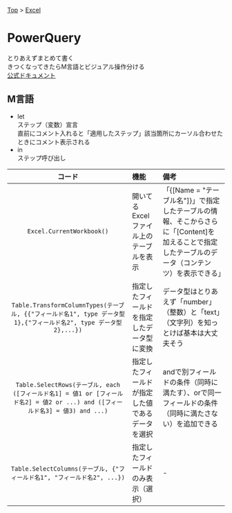 [Top](../README.md) > [Excel](../Excel.md)

# PowerQuery
とりあえずまとめて書く<br>
きつくなってきたらM言語とビジュアル操作分ける<br>
[公式ドキュメント](https://learn.microsoft.com/ja-jp/power-query/)

## M言語
- let<br>
ステップ（変数）宣言<br>
直前にコメント入れると「適用したステップ」該当箇所にカーソル合わせたときにコメント表示される
- in<br>
ステップ呼び出し

|コード|機能|備考|
|:--:|:--|:--|
|`Excel.CurrentWorkbook()`|開いてるExcelファイル上のテーブルを表示|「{[Name = "テーブル名"]}」で指定したテーブルの情報、そこからさらに「[Content]を加えることで指定したテーブルのデータ（コンテンツ）を表示できる」|
|`Table.TransformColumnTypes(テーブル, {{"フィールド名1", type データ型1},{"フィールド名2", type データ型2},...})`|指定したフィールドを指定したデータ型に変換|データ型はとりあえず「number」（整数）と「text」（文字列）を知っとけば基本は大丈夫そう|
|`Table.SelectRows(テーブル, each ([フィールド名1] = 値1 or [フィールド名2] = 値2 or ...) and ([フィールド名3] = 値3) and ...)`|指定したフィールドが指定した値であるデータを選択|andで別フィールドの条件（同時に満たす）、orで同一フィールドの条件（同時に満たさない）を追加できる|
|`Table.SelectColumns(テーブル, {"フィールド名1", "フィールド名2", ...})`|指定したフィールドのみ表示（選択）|-|